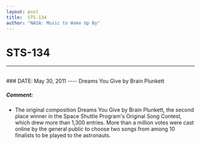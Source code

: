 ```yaml
---
layout: post
title:  STS-134
author: "NASA: Music to Wake Up By"
---
```


# STS-134
----
<br/>
### DATE: May 30, 2011
----
Dreams You Give by Brain Plunkett

##### Comment:
* The original composition Dreams You Give by Brain Plunkett, the second place winner in the Space Shuttle Program's Original Song Contest, which drew more than 1,300 entries. More than a million votes were cast online by the general public to choose two songs from among 10 finalists to be played to the astronauts.
